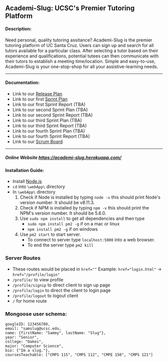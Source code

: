 ## Academi-Slug: UCSC's Premier Tutoring Platform




#### Description: 
Need personal, quality tutoring assitance? Academi-Slug is the premier tutoring platform of UC Santa Cruz. Users can sign up and search for all tutors available for a particular class. After selecting a tutor based on their experience and qualifications, potential tutees can then communicate with their tutors to establish a meeting time/location. Simple and easy-to-use, Academi-Slug is your one-stop-shop for all your assistive-learning needs.

---

#### Documentation:
- Link to our [Release Plan](Documents/Release%20Plan.pdf)
- Link to our first [Sprint Plan](Documents/Sprint%201%20Plan.pdf)
- Link to our first Sprint Report (TBA)
- Link to our second Sprint Plan (TBA)
- Link to our second Sprint Report (TBA)
- Link to our third Sprint Plan (TBA)
- Link to our third Sprint Report (TBA)
- Link to our fourth Sprint Plan (TBA)
- Link to our fourth Sprint Report (TBA)
- Link to our [Scrum Board](https://github.com/tim-nguyen-cs/academi-slug/projects/1)

---

##### Online Website https://academi-slug.herokuapp.com/

#### Installation Guide:
- Install [Node.js](https://nodejs.org/en/)
- `cd` into `\webApp\` directory
- In `\webApp\` directory
   1. Check if Node is installed by typing `node -v` this should print Node's version number. It should be v8.11.3.
   2. Check if NPM is installed by typing `npm -v` this should print the NPM's version number. It should be 5.6.0.
   3. Use `sudo npm install` to get all dependencies and then type 
   		- `sudo npm install pm2 -g` if on a mac or linux
	 	- `npm install pm2 -g` if on windows
   4. Use `pm2 start` to start server.
      - To connect to server type `localhost:5000` into a web browser.
      - To end the server type `pm2 kill`


### Server Routes
- These routes would be placed in `href=""` Example: `href="login.html"` -> `href="/profile/login"` 
 - `/profile/` to view profile
 - `/profile/signip` to direct client to sign up page
 - `/profile/login` to direct the client to login page
 - `/profile/logout` to logout client
 - `/` for home route

### Mongoose user schema:
	googleID: 123456789,
	email: "samslug@ucsc.edu,	
	name: {firstName: "Sammy", lastName: "Slug"},
	year: "Senior",
	college: "Oakes",
	major: "Computer Science",
	bio: {"Im a slug."},
	coursesTeachable: ["CMPS 115", "CMPS 112", "CMPE 150", "CMPS 121"]
